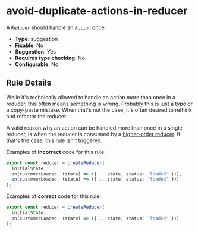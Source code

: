 # avoid-duplicate-actions-in-reducer

A `Reducer` should handle an `Action` once.

- **Type**: suggestion
- **Fixable**: No
- **Suggestion**: Yes
- **Requires type checking**: No
- **Configurable**: No

<!-- Everything above this generated, do not edit -->
<!-- MANUAL-DOC:START -->

## Rule Details

While it's technically allowed to handle an action more than once in a reducer, this often means something is wrong. Probably this is just a typo or a copy-paste mistake. When that's not the case, it's often desired to rethink and refactor the reducer.

A valid reason why an action can be handled more than once in a single reducer, is when the reducer is consumed by a [higher-order reducer](https://github.com/ngrx/platform/issues/1956#issuecomment-526720340). If that's the case, this rule isn't triggered.

Examples of **incorrect** code for this rule:

<ngrx-code-example>

```ts
export const reducer = createReducer(
  initialState,
  on(customerLoaded, (state) => ({ ...state, status: 'loaded' })),
  on(customerLoaded, (state) => ({ ...state, status: 'loaded' }))
);
```

</ngrx-code-example>

Examples of **correct** code for this rule:

<ngrx-code-example>

```ts
export const reducer = createReducer(
  initialState,
  on(customerLoaded, (state) => ({ ...state, status: 'loaded' }))
);
```

</ngrx-code-example>

